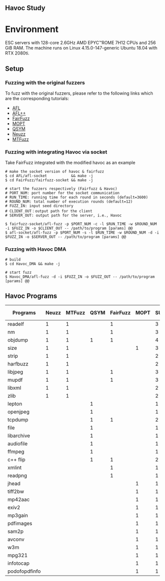 ## Havoc Study

# Environment

ESC servers with 128-core 2.6GHz AMD EPYC™ROME 7H12 CPUs and 256 GiB RAM. The machine runs on Linux 4.15.0-147-generic Ubuntu 18.04 with RTX 2080ti.

## Setup
### Fuzzing with the original fuzzers
To fuzz with the original fuzzers, please refer to the following links which are the corresponding tutorials:

- [AFL](https://github.com/google/AFL)
- [AFL++](https://github.com/AFLplusplus/AFLplusplus.git)
- [FairFuzz](https://github.com/carolemieux/afl-rb.git)
- [MOPT](https://github.com/puppet-meteor/MOpt-AFL.git)
- [QSYM](https://github.com/sslab-gatech/qsym.git)
- [Neuzz](https://github.com/Dongdongshe/neuzz.git)
- [MTFuzz](https://github.com/rahlk/MTFuzz.git)

### Fuzzing with integrating Havoc via socket

Take FairFuzz integrated with the modified havoc as an example

```shell
# make the socket version of havoc & fairfuzz
$ cd AFL/afl-socket           && make -j
$ cd FairFuzz/fairfuzz-socket && make -j

# start the fuzzers respectively (Fairfuzz & Havoc)
# PORT_NUM: port number for the socket communication
# RUN_TIME: running time for each round in seconds (default=3600)
# ROUND_NUM: total number of execution rounds (default=12)
# FUZZ_IN: input seed directory
# CLIENT_OUT：output path for the client
# SERVER_OUT: output path for the server, i.e., Havoc

$ fairfuzz-socket/afl-fuzz -p $PORT_NUM -c -l $RUN_TIME -w $ROUND_NUM -i $FUZZ_IN -o $CLIENT_OUT -- /path/to/program [params] @@
$ afl-socket/afl-fuzz -p $PORT_NUM -s -l $RUN_TIME -w $ROUND_NUM -d -i $FUZZ_IN -o $SERVER_OUT -- /path/to/program [params] @@
```

### Fuzzing with Havoc DMA

```shell
# build
$ cd Havoc_DMA && make -j

# start fuzz
$ Havoc_DMA/afl-fuzz -d -i $FUZZ_IN -o $FUZZ_OUT -- /path/to/program [params] @@
```

## Havoc Programs

| Programs      | Neuzz | MTFuzz | QSYM | FairFuzz | MOPT | SUM  | Selected ? |
| ------------- | ----- | ------ | ---- | -------- | ---- | ---- | ---------- |
| readelf       | 1     | 1      |      | 1        |      | 3    | done       |
| nm            | 1     | 1      |      | 1        |      | 3    | done       |
| objdump       | 1     | 1      | 1    | 1        |      | 4    | done       |
| size          | 1     | 1      |      |          | 1    | 3    | done       |
| strip         | 1     | 1      |      |          |      | 2    | done       |
| harfbuzz      | 1     | 1      |      |          |      | 2    | done       |
| libjpeg       | 1     | 1      |      | 1        |      | 3    | done       |
| mupdf         | 1     | 1      |      | 1        |      | 3    | done       |
| libxml        | 1     | 1      |      |          |      | 2    | --         |
| zlib          | 1     | 1      |      |          |      | 2    | --         |
| lepton        |       |        | 1    |          |      | 1    |            |
| openjpeg      |       |        | 1    |          |      | 1    |            |
| tcpdump       |       |        | 1    | 1        |      | 2    | done       |
| file          |       |        | 1    |          |      | 1    |            |
| libarchive    |       |        | 1    |          |      | 1    |            |
| audiofile     |       |        | 1    |          |      | 1    |            |
| ffmpeg        |       |        | 1    |          |      | 1    |            |
| c++ flip      |       |        | 1    | 1        |      | 2    | --         |
| xmlint        |       |        |      | 1        |      | 1    | done       |
| readpng       |       |        |      | 1        |      | 1    |            |
| jhead         |       |        |      |          | 1    | 1    | done       |
| tiff2bw       |       |        |      |          | 1    | 1    | done       |
| mp42aac       |       |        |      |          | 1    | 1    |            |
| exiv2         |       |        |      |          | 1    | 1    |            |
| mp3gain       |       |        |      |          | 1    | 1    |            |
| pdfimages     |       |        |      |          | 1    | 1    |            |
| sam2p         |       |        |      |          | 1    | 1    |            |
| avconv        |       |        |      |          | 1    | 1    |            |
| w3m           |       |        |      |          | 1    | 1    |            |
| mpg321        |       |        |      |          | 1    | 1    |            |
| infotocap     |       |        |      |          | 1    | 1    |            |
| podofopdfinfo |       |        |      |          | 1    | 1    |            |


